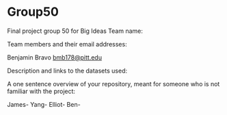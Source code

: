 # Group50
Final project group 50 for Big Ideas
Team name:

Team members and their email addresses:

Benjamin Bravo bmb178@pitt.edu

Description and links to the datasets used:

A one sentence overview of your repository, meant for someone who is not familiar with the project:


James-
Yang-
Elliot-
Ben-
